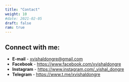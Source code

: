```yaml
---
title: "Contact"
weight: 10
#date: 2021-02-05
draft: false
ram: true
---
```


## Connect with me:

- **E-mail** - xvishaldongre@gmail.com
- **Facebook** - https://www.facebook.com/xvishaldongre
- **Instagram** - https://www.instagram.com/_vishal_dongre
- **Telegram** - https://www.t.me/xvishaldongre

##
